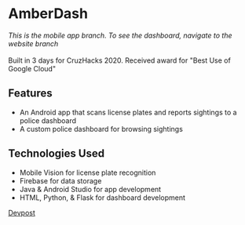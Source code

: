 # AmberDash
*This is the mobile app branch. To see the dashboard, navigate to the website branch*
<br/>
<br/>
Built in 3 days for CruzHacks 2020. Received award for "Best Use of Google Cloud"
## Features
* An Android app that scans license plates and reports sightings to a police dashboard
* A custom police dashboard for browsing sightings

## Technologies Used
* Mobile Vision for license plate recognition
* Firebase for data storage
* Java & Android Studio for app development
* HTML, Python, & Flask for dashboard development

[Devpost](https://devpost.com/software/amber-dash)
